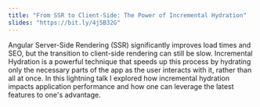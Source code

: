 ```yaml
---
title: "From SSR to Client-Side: The Power of Incremental Hydration"
slides: "https://bit.ly/4j5B32G"
---
```


Angular Server-Side Rendering (SSR) significantly improves load times and SEO, but the transition to client-side rendering can still be slow.
Incremental Hydration is a powerful technique that speeds up this process by hydrating only the necessary parts of the app as the user interacts with it, rather than all at once. In this lightning talk I explored how incremental hydration impacts application performance and how one can leverage the latest features to one's advantage.
